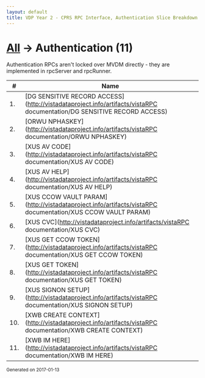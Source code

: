 ```yaml
---
layout: default
title: VDP Year 2 - CPRS RPC Interface, Authentication Slice Breakdown
---
```



# [All](bdStart) &#8594; Authentication (11)

Authentication RPCs aren't locked over MVDM directly - they are implemented in rpcServer and rpcRunner.

\# | Name
--- | ---
1. | [DG SENSITIVE RECORD ACCESS](http://vistadataproject.info/artifacts/vistaRPC documentation/DG SENSITIVE RECORD ACCESS)
2. | [ORWU NPHASKEY](http://vistadataproject.info/artifacts/vistaRPC documentation/ORWU NPHASKEY)
3. | [XUS AV CODE](http://vistadataproject.info/artifacts/vistaRPC documentation/XUS AV CODE)
4. | [XUS AV HELP](http://vistadataproject.info/artifacts/vistaRPC documentation/XUS AV HELP)
5. | [XUS CCOW VAULT PARAM](http://vistadataproject.info/artifacts/vistaRPC documentation/XUS CCOW VAULT PARAM)
6. | [XUS CVC](http://vistadataproject.info/artifacts/vistaRPC documentation/XUS CVC)
7. | [XUS GET CCOW TOKEN](http://vistadataproject.info/artifacts/vistaRPC documentation/XUS GET CCOW TOKEN)
8. | [XUS GET TOKEN](http://vistadataproject.info/artifacts/vistaRPC documentation/XUS GET TOKEN)
9. | [XUS SIGNON SETUP](http://vistadataproject.info/artifacts/vistaRPC documentation/XUS SIGNON SETUP)
10. | [XWB CREATE CONTEXT](http://vistadataproject.info/artifacts/vistaRPC documentation/XWB CREATE CONTEXT)
11. | [XWB IM HERE](http://vistadataproject.info/artifacts/vistaRPC documentation/XWB IM HERE)




<small>Generated on 2017-01-13</small>